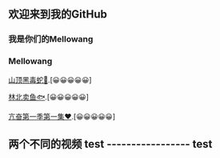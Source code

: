 ## 欢迎来到我的GitHub 
   ### 我是你们的Mellowang

### Mellowang

[山顶黑毒蛇🐍](http://mellowang-videos.oss-accelerate.aliyuncs.com/%E8%A7%86%E9%A2%91/%E5%B1%B1%E9%A0%82%E9%BB%91%E6%AF%92%E8%9B%87.mp4?OSSAccessKeyId=LTAI5tSoG4WWvqfvZeDDZz7k&Expires=1646485052&Signature=SUcSgt6P55vL%2Bz41yzVV2KkEsMQ%3D).[😀😀😀😀😀]

[林北卖鱼🐟](http://mellowang-videos.oss-accelerate.aliyuncs.com/%E8%A7%86%E9%A2%91/%E7%8E%8B%E9%9B%B7%E7%9B%B4%E6%92%AD%20_%20%E5%8D%96%E9%B1%BC%E5%93%A5%20_%20%E7%8E%8B%E9%9B%B7%E5%8D%96%E6%B5%B7%E9%B2%9C%E5%BF%83%E9%85%B8%E5%8F%B2%204.25%20%E5%8F%AA%E6%98%AF%E7%BD%97%E6%B1%89%E9%B1%BC%E5%90%97_%20%E9%B3%95%E9%B1%BC%E6%9C%89%E9%B1%BC%E5%A4%B4%E5%8D%96%E5%90%97_%20%E6%9E%97%E5%8C%97%E8%B7%9F%E4%BD%A0.mp4?OSSAccessKeyId=LTAI5tSoG4WWvqfvZeDDZz7k&Expires=1646566311&Signature=OGjkrNgL6vLfd6iWmYAoRcFSOQo%3D).[😀😀😀😀😀]

[亢奋第一季第一集❤](http://mellowang-videos.oss-accelerate.aliyuncs.com/%E8%A7%86%E9%A2%91/%E4%BA%A2%E5%A5%8B.S02E01.mp4?OSSAccessKeyId=LTAI5tSoG4WWvqfvZeDDZz7k&Expires=1646566487&Signature=qjglSZUhwfmEIuzWVCwvqwDYE34%3D).[😀😀😀😀😀]

## 两个不同的视频 test  ----------------- test
